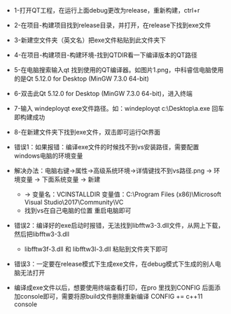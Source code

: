 * 1-打开QT工程，在运行上面debug更改为release，重新构建，ctrl+r
* 2-在项目-构建项目找到release目录，并打开，在release下找到exe文件
* 3-新建空文件夹（英文名）把exe文件粘贴到此文件夹下
* 4-在项目-构建项目-构建环境-找到QTDIR看一下编译版本的QT路径
* 5-在电脑搜索输入qt 找到使用的QT编译器。如图片1.png，中科睿信电脑使用的是Qt 5.12.0 for Desktop (MinGW 7.3.0 64-bit)
* 6-双击此Qt 5.12.0 for Desktop (MinGW 7.3.0 64-bit)，进入终端
* 7-输入 windeployqt exe文件路径。如：windeployqt c:\Desktop\a.exe 回车即构建成功
* 8-在新建文件夹下找到exe文件，双击即可运行Qt界面

* 错误1：如果报错：编译exe文件的时候找不到vs安装路径，需要配置windows电脑的环境变量
* 解决办法：电脑右键->属性->高级系统环境->详情键找不到vs路径.png -> 环境变量 -> 下面系统变量 -> 新建
  * -> 变量名：VCINSTALLDIR 变量值：C:\Program Files (x86)\Microsoft Visual Studio\2017\Community\VC
  * 找到vs在自己电脑的位置 重启电脑即可

* 错误2：编译好的exe启动时报错，无法找到libfftw3-3.dll文件，从网上下载，然后把libfftw3-3.dll 
  * libfftw3f-3.dll 和 libfftw3l-3.dll 粘贴到文件夹下即可

* 错误3：一定要在release模式下生成exe文件，在debug模式下生成的别人电脑无法打开

* 编译成exe文件以后，想要使用终端查看打印，在pro 里找到CONFIG 后面添加console即可，需要将原build文件删除重新编译
CONFIG += c++11 console

